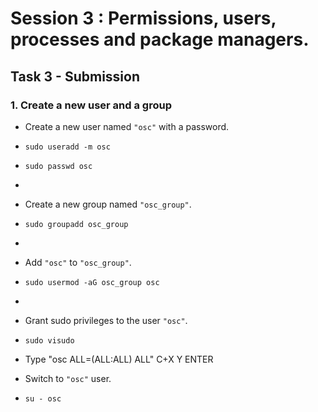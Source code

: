 # Session 3 : Permissions, users, processes and package managers.
## Task 3 - Submission

### 1. Create a new user and a group

- Create a new user named `"osc"` with a password.
- ``` sudo useradd -m osc ```
- ``` sudo passwd osc ```
- 
- Create a new group named `"osc_group"`.
- ``` sudo groupadd osc_group ```
- 
- Add `"osc"` to `"osc_group"`.
- ``` sudo usermod -aG osc_group osc ```
- 
- Grant sudo privileges to the user `"osc"`.
- ``` sudo visudo  ```
- Type "osc ALL=(ALL:ALL) ALL"
	C+X
   Y
  ENTER
  
- Switch to `"osc"` user.
- ``` su - osc ```
